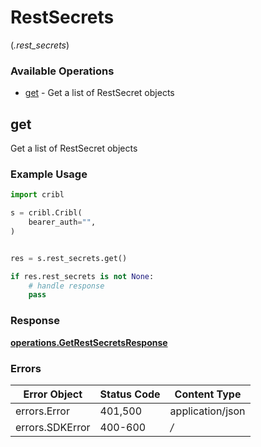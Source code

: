 # RestSecrets
(*.rest_secrets*)

### Available Operations

* [get](#get) - Get a list of RestSecret objects

## get

Get a list of RestSecret objects

### Example Usage

```python
import cribl

s = cribl.Cribl(
    bearer_auth="",
)


res = s.rest_secrets.get()

if res.rest_secrets is not None:
    # handle response
    pass
```


### Response

**[operations.GetRestSecretsResponse](../../models/operations/getrestsecretsresponse.md)**
### Errors

| Error Object     | Status Code      | Content Type     |
| ---------------- | ---------------- | ---------------- |
| errors.Error     | 401,500          | application/json |
| errors.SDKError  | 400-600          | */*              |
